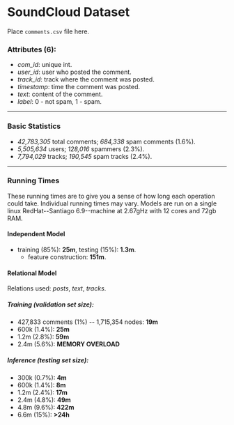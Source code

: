 SoundCloud Dataset
===

Place `comments.csv` file here.

### Attributes (6): ###

* *com_id*: unique int.
* *user_id*: user who posted the comment.
* *track_id*: track where the comment was posted.
* *timestamp*: time the comment was posted.
* *text*: content of the comment.
* *label*: 0 - not spam, 1 - spam.

---

### Basic Statistics ###

* *42,783,305* total comments; *684,338* spam comments (1.6%).
* *5,505,634* users; *128,016* spammers (2.3%).
* *7,794,029* tracks; *190,545* spam tracks (2.4%).

---

### Running Times ###

These running times are to give you a sense of how long each operation could take. Individual running times may vary. Models are run on a single linux RedHat--Santiago 6.9--machine at 2.67gHz with 12 cores and 72gb RAM.

#### Independent Model ####

- training (85%): **25m**, testing (15%): **1.3m**.
	* feature construction: **151m**.

#### Relational Model ####

Relations used: *posts*, *text*, *tracks*.

##### Training (validation set size): #####
- 427,833 comments (1%) -- 1,715,354 nodes: **19m**
- 600k (1.4%): **25m**
- 1.2m (2.8%): **59m**
- 2.4m (5.6%): **MEMORY OVERLOAD**

##### Inference (testing set size): ######
- 300k (0.7%): **4m**
- 600k (1.4%): **8m**
- 1.2m (2.4%): **17m**
- 2.4m (4.8%): **49m**
- 4.8m (9.6%): **422m**
- 6.6m (15%): **>24h**